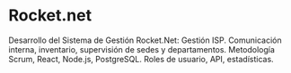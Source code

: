 # Rocket.net
Desarrollo del Sistema de Gestión Rocket.Net: Gestión ISP. Comunicación interna, inventario, supervisión de sedes y departamentos. Metodología Scrum, React, Node.js, PostgreSQL. Roles de usuario, API, estadísticas.
